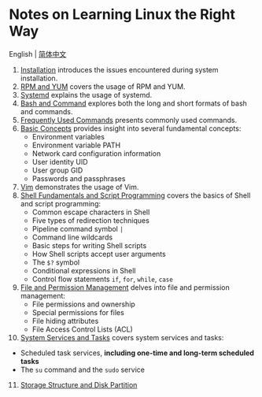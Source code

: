 # Notes on Learning Linux the Right Way

English | [简体中文](README_cn.md)

1. [Installation](1.installation.md) introduces the issues encountered during system installation.
2. [RPM and YUM](2.RPM_and_YUM.md) covers the usage of RPM and YUM.
3. [Systemd](3.systemd.md) explains the usage of systemd.
4. [Bash and Command](4.bash_and_command.md) explores both the long and short formats of bash and commands.
5. [Frequently Used Commands](5.frequently_command.md) presents commonly used commands.
6. [Basic Concepts](6.basic_concept.md) provides insight into several fundamental concepts:
   - Environment variables
   - Environment variable PATH
   - Network card configuration information
   - User identity UID
   - User group GID
   - Passwords and passphrases
7. [Vim](7.vim.md) demonstrates the usage of Vim.
8. [Shell Fundamentals and Script Programming](8.Shell_Fundamentals_and_Script_Programming.md) covers the basics of Shell and script programming:
   - Common escape characters in Shell
   - Five types of redirection techniques
   - Pipeline command symbol `|`
   - Command line wildcards
   - Basic steps for writing Shell scripts
   - How Shell scripts accept user arguments
   - The `$?` symbol
   - Conditional expressions in Shell
   - Control flow statements `if`, `for`, `while`, `case`
9. [File and Permission Management](9.File_and_Permission_Management.md) delves into file and permission management:
   - File permissions and ownership
   - Special permissions for files
   - File hiding attributes
   - File Access Control Lists (ACL)
10. [System Services and Tasks](10.System_Services_and_Tasks.md) covers system services and tasks:
   - Scheduled task services, **including one-time and long-term scheduled tasks**
   - The `su` command and the `sudo` service
11. [Storage Structure and Disk Partition](11.Storage-structure-and-disk-partition.md)